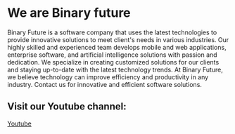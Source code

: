 # We are Binary future

Binary Future is a software company that uses the latest technologies to provide innovative solutions to meet client's needs in various industries. Our highly skilled and experienced team develops mobile and web applications, enterprise software, and artificial intelligence solutions with passion and dedication. We specialize in creating customized solutions for our clients and staying up-to-date with the latest technology trends. At Binary Future, we believe technology can improve efficiency and productivity in any industry. Contact us for innovative and efficient software solutions.

## Visit our Youtube channel:

<a href="https://www.youtube.com/@binaryfuture9845">
    <label>Youtube</label>    
</a>
